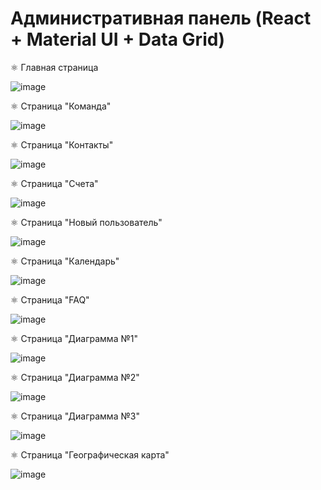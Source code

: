 # Административная панель (React + Material UI + Data Grid)

⚛ Главная страница

![image](https://github.com/Lunat11cc/admin-dashboard-react/assets/107105044/9561939e-a52f-4180-b070-ee3a3f1a7ae9)


⚛ Страница "Команда" 

![image](https://github.com/Lunat11cc/admin-dashboard-react/assets/107105044/a2247b9f-61a5-4993-9989-5603644387c9)


⚛ Страница "Контакты"

![image](https://github.com/Lunat11cc/admin-dashboard-react/assets/107105044/ef5a81fc-ee69-46b1-81ac-01c3716e7583)


⚛ Страница "Счета"

![image](https://github.com/Lunat11cc/admin-dashboard-react/assets/107105044/e3ed5e30-6c18-4f96-9b46-2d46c06c208e)


⚛ Страница "Новый пользователь"

![image](https://github.com/Lunat11cc/admin-dashboard-react/assets/107105044/94891004-6c4a-49e1-b715-c6829afdcffd)


⚛ Страница "Календарь"

![image](https://github.com/Lunat11cc/admin-dashboard-react/assets/107105044/0fd6f1e8-b8d2-44ac-bf81-314e0d8ce814)


⚛ Страница "FAQ"

![image](https://github.com/Lunat11cc/admin-dashboard-react/assets/107105044/0232d67e-b97a-42e2-9ae8-d7f6e815658f)


⚛ Страница "Диаграмма №1"

![image](https://github.com/Lunat11cc/admin-dashboard-react/assets/107105044/70f1170c-a640-4e98-a2e6-2deadf600334)


⚛ Страница "Диаграмма №2"

![image](https://github.com/Lunat11cc/admin-dashboard-react/assets/107105044/6071efb5-fd0e-4314-91ec-2373524335a1)


⚛ Страница "Диаграмма №3"

![image](https://github.com/Lunat11cc/admin-dashboard-react/assets/107105044/6c692a73-75f9-4365-a16c-3dfe5599269a)



⚛ Страница "Географическая карта"

![image](https://github.com/Lunat11cc/admin-dashboard-react/assets/107105044/fccc1cff-7fdc-49e8-a8f4-d13a4488fe0f)
